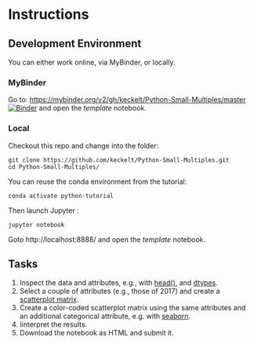 
# Instructions

## Development Environment
You can either work online, via MyBinder, or locally.

### MyBinder

Go to: https://mybinder.org/v2/gh/keckelt/Python-Small-Multiples/master
[![Binder](https://mybinder.org/badge_logo.svg)](https://mybinder.org/v2/gh/keckelt/Python-Small-Multiples/master)
 and open the *template* notebook.

### Local
Checkout this repo and change into the folder:
```
git clone https://github.com/keckelt/Python-Small-Multiples.git
cd Python-Small-Multiples/
```

You can reuse the conda environment from the tutorial:
```
conda activate python-tutorial
```

Then launch Jupyter :
```
jupyter notebook
```

Goto http://localhost:8888/ and open the *template* notebook.

## Tasks
1. Inspect the data and attributes, e.g., with [head()](https://pandas.pydata.org/pandas-docs/stable/reference/api/pandas.DataFrame.head.html), and [dtypes](https://pandas.pydata.org/pandas-docs/stable/reference/api/pandas.DataFrame.dtypes.html#pandas.DataFrame.dtypes).
3. Select a couple of attributes (e.g., those of 2017) and create a [scatterplot matrix](https://pandas.pydata.org/pandas-docs/stable/reference/api/pandas.plotting.scatter_matrix.html).
4. Create a color-coded scatterplot matrix using the same attributes and an additional categorical attribute, e.g. with [seaborn](https://seaborn.pydata.org/generated/seaborn.pairplot.html#seaborn.pairplot).
4. Iinterpret the results.
5. Download the notebook as HTML and submit it.
